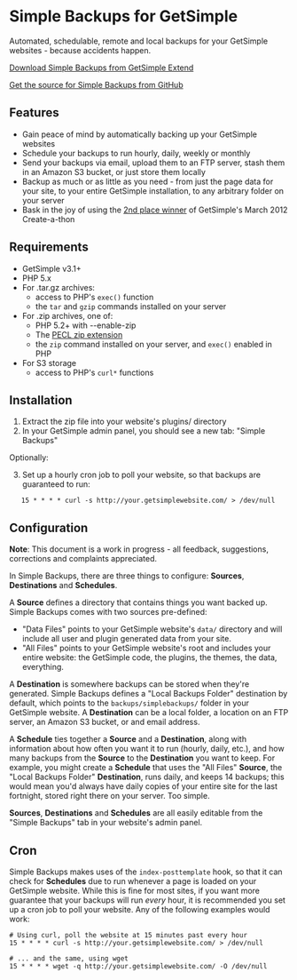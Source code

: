 Simple Backups for GetSimple
============================
Automated, schedulable, remote and local backups for your GetSimple websites -
because accidents happen.

[Download Simple Backups from GetSimple Extend](http://get-simple.info/extend/plugin/simple-backups/394/)

[Get the source for Simple Backups from GitHub](https://github.com/RWJMurphy/GetSimple-SimpleBackups)

Features
--------
* Gain peace of mind by automatically backing up your GetSimple websites
* Schedule your backups to run hourly, daily, weekly or monthly
* Send your backups via email, upload them to an FTP server, stash them in
  an Amazon S3 bucket, or just store them locally
* Backup as much or as little as you need - from just the page data for your
  site, to your entire GetSimple installation, to any arbitrary folder on
  your server
* Bask in the joy of using the [2nd place winner](http://get-simple.info/blog/2012/04/march-create-a-thon-winners-announced/)
  of GetSimple's March 2012 Create-a-thon

Requirements
------------
* GetSimple v3.1+
* PHP 5.x
* For .tar.gz archives:
    * access to PHP's `exec()` function
    * the `tar` and `gzip` commands installed on your server
* For .zip archives, one of:
    * PHP 5.2+ with --enable-zip
    * The [PECL zip extension](http://pecl.php.net/package/zip)
    * the `zip` command installed on your server, and `exec()` enabled in PHP
* For S3 storage
    * access to PHP's `curl*` functions

Installation
------------
1. Extract the zip file into your website's plugins/ directory
2. In your GetSimple admin panel, you should see a new tab: "Simple Backups"

Optionally:

3. Set up a hourly cron job to poll your website, so that backups are guaranteed to run:

`   15 * * * * curl -s http://your.getsimplewebsite.com/ > /dev/null`

Configuration
-------------
**Note**: This document is a work in progress - all feedback, suggestions,
corrections and complaints appreciated.

In Simple Backups, there are three things to configure: **Sources**,
**Destinations** and **Schedules**.

A **Source** defines a directory that contains things you want backed up.
Simple Backups comes with two sources pre-defined:

* "Data Files" points to your GetSimple website's `data/` directory and will
  include all user and plugin generated data from your site.
* "All Files" points to your GetSimple website's root and includes your entire
  website: the GetSimple code, the plugins, the themes, the data, everything.

A **Destination** is somewhere backups can be stored when they're generated.
Simple Backups defines a "Local Backups Folder" destination by default, which
points to the `backups/simplebackups/` folder in your GetSimple website.  A
**Destination** can be a local folder, a location on an FTP server, an Amazon
S3 bucket, or and email address. 

A **Schedule** ties together a **Source** and a **Destination**, along with
information about how often you want it to run (hourly, daily, etc.), and how
many backups from the **Source** to the **Destination** you want to keep. For
example, you might create a **Schedule** that uses the "All Files" **Source**,
the "Local Backups Folder" **Destination**, runs daily, and keeps 14 backups;
this would mean you'd always have daily copies of your entire site for the last
fortnight, stored right there on your server. Too simple.

**Sources**, **Destinations** and **Schedules** are all easily editable from
the "Simple Backups" tab in your website's admin panel.

Cron
----
Simple Backups makes uses of the `index-posttemplate` hook, so that it can
check for **Schedules** due to run whenever a page is loaded on your GetSimple
website. While this is fine for most sites, if you want more guarantee that
your backups will run *every* hour, it is recommended you set up a cron job to
poll your website. Any of the following examples would work:
    
    # Using curl, poll the website at 15 minutes past every hour
    15 * * * * curl -s http://your.getsimplewebsite.com/ > /dev/null
    
    # ... and the same, using wget
    15 * * * * wget -q http://your.getsimplewebsite.com/ -O /dev/null
